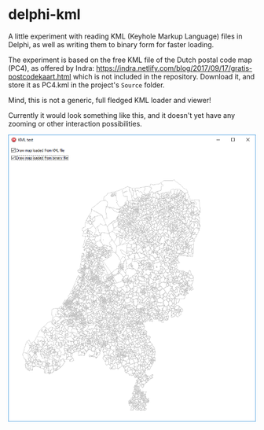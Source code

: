 # delphi-kml
A little experiment with reading KML (Keyhole Markup Language) files in Delphi, as well as writing them to binary form for faster loading.

The experiment is based on the free KML file of the Dutch postal code map (PC4), as offered by Indra:
https://indra.netlify.com/blog/2017/09/17/gratis-postcodekaart.html
which is not included in the repository. Download it, and store it as PC4.kml in the project's `Source` folder.

Mind, this is not a generic, full fledged KML loader and viewer!

Currently it would look something like this, and it doesn't yet have any zooming or other interaction possibilities.

![Screenshot of test application](Doc/img/screenshot.png)

